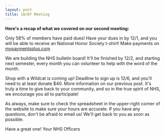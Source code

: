 ```yaml
---
layout: post
title: 10/07 Meeting
---
```

**Here's a recap of what we covered on our second meeting:**

Only 58% of members have paid dues! Have your dues in by 12/1, and you will be able to receive an National Honor Society t-shirt! Make payments on [mypaymentsplus.com](https://mypaymentsplus.com)

We are building the NHS bulletin board! It'll be finished by 12/2, and starting next semester, every month you can volunteer to help with the word of the month.

Shop with a Wildcat is coming up! Deadline to sign up is 12/6, and you'll need to at least donate $40. More information on our previous post. It's truly a time to give back to your community, and so in the true spirit of NHS, we encourage you all to participate!

As always, make sure to check the spreadsheet in the upper-right corner of the website to make sure your hours are accurate. If you have any questions, don't be afraid to email us! We'll get back to you as soon as possible.

Have a great one!
Your NHS Officers
